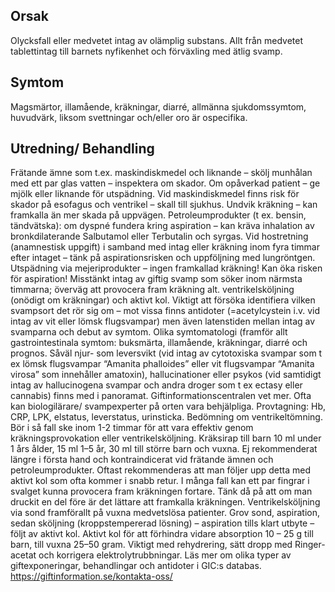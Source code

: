 ## Orsak

Olycksfall eller medvetet intag av olämplig substans. Allt från medvetet tablettintag till barnets nyfikenhet och förväxling med ätlig svamp.

## Symtom

Magsmärtor, illamående, kräkningar, diarré, allmänna sjukdomssymtom, huvudvärk, liksom svettningar och/eller oro är ospecifika.

## Utredning/ Behandling

Frätande ämne som t.ex. maskindiskmedel och liknande – skölj munhålan med ett par glas vatten – inspektera om skador. Om opåverkad patient – ge mjölk eller liknande för utspädning. Vid maskindiskmedel finns risk för skador på esofagus och ventrikel – skall till sjukhus. Undvik kräkning – kan framkalla än mer skada på uppvägen.
Petroleumprodukter (t ex. bensin, tändvätska): om dyspné fundera kring aspiration – kan kräva inhalation av bronkdilaterande Salbutamol eller Terbutalin och syrgas. Vid hostretning (anamnestisk uppgift) i samband med intag eller kräkning inom fyra timmar efter intaget – tänk på aspirationsrisken och uppföljning med lungröntgen. Utspädning via mejeriprodukter – ingen framkallad kräkning! Kan öka risken för aspiration!
Misstänkt intag av giftig svamp som söker inom närmsta timmarna; överväg att provocera fram kräkning alt. ventrikelsköljning (onödigt om kräkningar) och aktivt kol. Viktigt att försöka identifiera vilken svampsort det rör sig om – mot vissa finns antidoter (=acetylcystein i.v. vid intag av vit eller lömsk flugsvampar) men även latenstiden mellan intag av svamparna och debut av symtom. Olika symtomatologi (framför allt gastrointestinala symtom: buksmärta, illamående, kräkningar, diarré och prognos. Såväl njur- som leversvikt (vid intag av cytotoxiska svampar som t ex lömsk flugsvampar “Amanita phalloides” eller vit flugsvampar “Amanita virosa” som innehåller amatoxin), hallucinationer eller psykos (vid samtidigt intag av hallucinogena svampar och andra droger som t ex ectasy eller cannabis) finns med i panoramat. Giftinformationscentralen vet mer. Ofta kan biologilärare/ svampexperter på orten vara behjälpliga.
Provtagning: Hb, CRP, LPK, elstatus, leverstatus, urinsticka.
Bedömning om ventrikeltömning. Bör i så fall ske inom 1-2 timmar för att vara effektiv genom kräkningsprovokation eller ventrikelsköljning.
Kräksirap till barn 10 ml under 1 års ålder, 15 ml 1–5 år, 30 ml till större barn och vuxna. Ej rekommenderat längre i första hand och kontraindicerat vid frätande ämnen och petroleumprodukter. Oftast rekommenderas att man följer upp detta med aktivt kol som ofta kommer i snabb retur.
I många fall kan ett par fingrar i svalget kunna provocera fram kräkningen fortare. Tänk då på att om man druckit en del före är det lättare att framkalla kräkningen.
Ventrikelsköljning via sond framförallt på vuxna medvetslösa patienter. Grov sond, aspiration, sedan sköljning (kroppstempererad lösning) – aspiration tills klart utbyte – följt av aktivt kol.
Aktivt kol för att förhindra vidare absorption 10 – 25 g till barn, till vuxna 25–50 gram.
Viktigt med rehydrering, sätt dropp med Ringer-acetat och korrigera elektrolytrubbningar.
Läs mer om olika typer av giftexponeringar, behandlingar och antidoter i GIC:s databas.
https://giftinformation.se/kontakta-oss/

